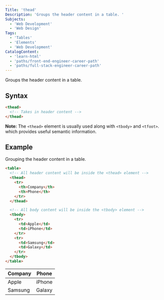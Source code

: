 ```yaml
---
Title: 'thead'
Description: 'Groups the header content in a table. '
Subjects:
  - 'Web Development'
  - 'Web Design'
Tags:
  - 'Tables'
  - 'Elements'
  - 'Web Development'
CatalogContent:
  - 'learn-html'
  - 'paths/front-end-engineer-career-path'
  - 'paths/full-stack-engineer-career-path'
---
```


Groups the header content in a table.

## Syntax

```html
<thead>
  <!-- Takes in header content -->
</thead>
```

**Note:** The `<thead>` element is usually used along with `<tbody>` and `<tfoot>`. which provides useful semantic information.

## Example

Grouping the header content in a table.

```html
<table>
  <!-- All header content will be inside the <thead> element -->
  <thead>
    <tr>
      <th>Company</th>
      <th>Phone</th>
    </tr>
  </thead>

  <!-- All body content will be inside the <tbody> element -->
  <tbody>
    <tr>
      <td>Apple</td>
      <td>iPhone</td>
    </tr>
    <tr>
      <td>Samsung</td>
      <td>Galaxy</td>
    </tr>
  </tbody>
</table>
```

| Company | Phone  |
| ------- | ------ |
| Apple   | iPhone |
| Samsung | Galaxy |
